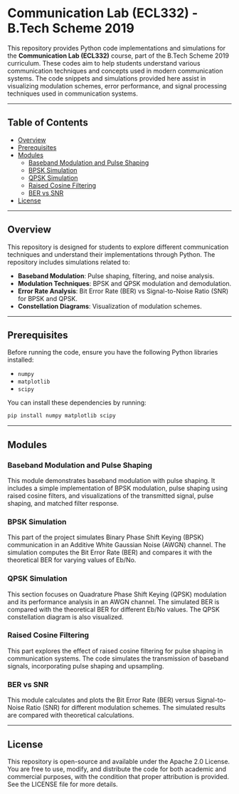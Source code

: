 # Communication Lab (ECL332) - B.Tech Scheme 2019

This repository provides Python code implementations and simulations for the **Communication Lab (ECL332)** course, part of the B.Tech Scheme 2019 curriculum. These codes aim to help students understand various communication techniques and concepts used in modern communication systems. The code snippets and simulations provided here assist in visualizing modulation schemes, error performance, and signal processing techniques used in communication systems.

---

## Table of Contents
- [Overview](#overview)
- [Prerequisites](#prerequisites)
- [Modules](#modules)
  - [Baseband Modulation and Pulse Shaping](#baseband-modulation-and-pulse-shaping)
  - [BPSK Simulation](#bpsk-simulation)
  - [QPSK Simulation](#qpsk-simulation)
  - [Raised Cosine Filtering](#raised-cosine-filtering)
  - [BER vs SNR](#ber-vs-snr)
- [License](#license)

---

## Overview

This repository is designed for students to explore different communication techniques and understand their implementations through Python. The repository includes simulations related to:

- **Baseband Modulation**: Pulse shaping, filtering, and noise analysis.
- **Modulation Techniques**: BPSK and QPSK modulation and demodulation.
- **Error Rate Analysis**: Bit Error Rate (BER) vs Signal-to-Noise Ratio (SNR) for BPSK and QPSK.
- **Constellation Diagrams**: Visualization of modulation schemes.

---

## Prerequisites

Before running the code, ensure you have the following Python libraries installed:

- `numpy`
- `matplotlib`
- `scipy`

You can install these dependencies by running:

```bash
pip install numpy matplotlib scipy
```

---

## Modules
### Baseband Modulation and Pulse Shaping
This module demonstrates baseband modulation with pulse shaping. It includes a simple implementation of BPSK modulation, pulse shaping using raised cosine filters, and visualizations of the transmitted signal, pulse shaping, and matched filter response.

### BPSK Simulation
This part of the project simulates Binary Phase Shift Keying (BPSK) communication in an Additive White Gaussian Noise (AWGN) channel. The simulation computes the Bit Error Rate (BER) and compares it with the theoretical BER for varying values of Eb/No.

### QPSK Simulation
This section focuses on Quadrature Phase Shift Keying (QPSK) modulation and its performance analysis in an AWGN channel. The simulated BER is compared with the theoretical BER for different Eb/No values. The QPSK constellation diagram is also visualized.

### Raised Cosine Filtering
This part explores the effect of raised cosine filtering for pulse shaping in communication systems. The code simulates the transmission of baseband signals, incorporating pulse shaping and upsampling.

### BER vs SNR
This module calculates and plots the Bit Error Rate (BER) versus Signal-to-Noise Ratio (SNR) for different modulation schemes. The simulated results are compared with theoretical calculations.

---

## License
This repository is open-source and available under the Apache 2.0 License. You are free to use, modify, and distribute the code for both academic and commercial purposes, with the condition that proper attribution is provided. See the LICENSE file for more details.
